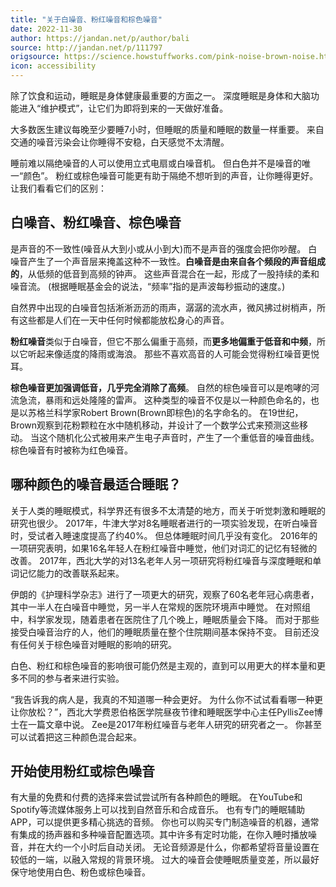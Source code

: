 ```yaml
---
title: "关于白噪音、粉红噪音和棕色噪音"
date: 2022-11-30
author: https://jandan.net/p/author/bali
source: http://jandan.net/p/111797
origsource: https://science.howstuffworks.com/pink-noise-brown-noise.htm
icon: accessibility
---
```


除了饮食和运动，睡眠是身体健康最重要的方面之一。 深度睡眠是身体和大脑功能进入“维护模式”，让它们为即将到来的一天做好准备。

大多数医生建议每晚至少要睡7小时，但睡眠的质量和睡眠的数量一样重要。 来自交通的噪音污染会让你睡得不安稳，白天感觉不太清醒。

睡前难以隔绝噪音的人可以使用立式电扇或白噪音机。 但白色并不是噪音的唯一“颜色”。 粉红或棕色噪音可能更有助于隔绝不想听到的声音，让你睡得更好。 让我们看看它们的区别：

## 白噪音、粉红噪音、棕色噪音

是声音的不一致性(噪音从大到小或从小到大)而不是声音的强度会把你吵醒。 白噪音产生了一个声音层来掩盖这种不一致性。**白噪音是由来自各个频段的声音组成的**，从低频的低音到高频的钟声。 这些声音混合在一起，形成了一股持续的柔和噪音流。 (根据睡眠基金会的说法，“频率”指的是声波每秒振动的速度。)

自然界中出现的白噪音包括淅淅沥沥的雨声，潺潺的流水声，微风拂过树梢声，所有这些都是人们在一天中任何时候都能放松身心的声音。

**粉红噪音**类似于白噪音，但它不那么偏重于高频，而**更多地偏重于低音和中频**，所以它听起来像适度的降雨或海浪。 那些不喜欢高音的人可能会觉得粉红噪音更悦耳。

**棕色噪音更加强调低音，几乎完全消除了高频**。 自然的棕色噪音可以是咆哮的河流急流，暴雨和远处隆隆的雷声。 这种类型的噪音不仅是以一种颜色命名的，也是以苏格兰科学家Robert Brown(Brown即棕色)的名字命名的。 在19世纪，Brown观察到花粉颗粒在水中随机移动，并设计了一个数学公式来预测这些移动。 当这个随机化公式被用来产生电子声音时，产生了一个重低音的噪音曲线。 棕色噪音有时被称为红色噪音。

## 哪种颜色的噪音最适合睡眠？

关于人类的睡眠模式，科学界还有很多不太清楚的地方，而关于听觉刺激和睡眠的研究也很少。 2017年，牛津大学对8名睡眠者进行的一项实验发现，在听白噪音时，受试者入睡速度提高了约40%。 但总体睡眠时间几乎没有变化。 2016年的一项研究表明，如果16名年轻人在粉红噪音中睡觉，他们对词汇的记忆有轻微的改善。 2017年，西北大学的对13名老年人另一项研究将粉红噪音与深度睡眠和单词记忆能力的改善联系起来。

伊朗的《护理科学杂志》进行了一项更大的研究，观察了60名老年冠心病患者，其中一半人在白噪音中睡觉，另一半人在常规的医院环境声中睡觉。 在对照组中，科学家发现，随着患者在医院住了几个晚上，睡眠质量会下降。 而对于那些接受白噪音治疗的人，他们的睡眠质量在整个住院期间基本保持不变。 目前还没有任何关于棕色噪音对睡眠的影响的研究。

白色、粉红和棕色噪音的影响很可能仍然是主观的，直到可以用更大的样本量和更多不同的参与者来进行实验。

“我告诉我的病人是，我真的不知道哪一种会更好。 为什么你不试试看看哪一种更让你放松？”，西北大学费恩伯格医学院昼夜节律和睡眠医学中心主任PyllisZee博士在一篇文章中说。 Zee是2017年粉红噪音与老年人研究的研究者之一。 你甚至可以试着把这三种颜色混合起来。

## 开始使用粉红或棕色噪音

有大量的免费和付费的选择来尝试尝试所有各种颜色的睡眠。 在YouTube和Spotify等流媒体服务上可以找到自然音乐和合成音乐。 也有专门的睡眠辅助APP，可以提供更多精心挑选的音频。 你也可以购买专门制造噪音的机器，通常有集成的扬声器和多种噪音配置选项。其中许多有定时功能，在你入睡时播放噪音，并在大约一个小时后自动关闭。 无论音频源是什么，你都希望将音量设置在较低的一端，以融入常规的背景环境。 过大的噪音会使睡眠质量变差，所以最好保守地使用白色、粉色或棕色噪音。